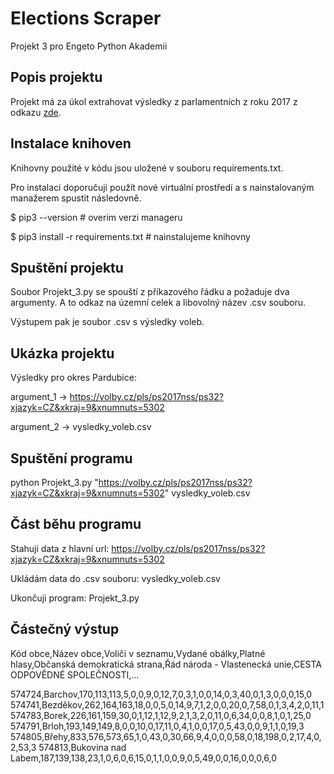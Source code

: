 **<h1>Elections Scraper</h1>**

Projekt 3 pro Engeto Python Akademii


<h2>Popis projektu</h2>

Projekt má za úkol extrahovat výsledky z parlamentních z roku 2017 z odkazu [zde](https://volby.cz/pls/ps2017nss/ps3?xjazyk=CZ).


<h2>Instalace knihoven</h2>

Knihovny použité v kódu jsou uložené v souboru requirements.txt.

Pro instalaci doporučuji použít nové virtuální prostředí a s nainstalovaným manažerem spustit následovně.

$ pip3 --version			# overim verzi manageru

$ pip3 install -r requirements.txt	# nainstalujeme knihovny


<h2>Spuštění projektu</h2>

Soubor Projekt_3.py se spouští z příkazového řádku a požaduje dva argumenty. A to odkaz na územní celek a libovolný název .csv souboru.


Výstupem pak je soubor .csv s výsledky voleb.


<h2>Ukázka projektu</h2>

Výsledky pro okres Pardubice:

argument_1 -> https://volby.cz/pls/ps2017nss/ps32?xjazyk=CZ&xkraj=9&xnumnuts=5302

argument_2 -> vysledky_voleb.csv


<h2>Spuštění programu</h2>

python Projekt_3.py "https://volby.cz/pls/ps2017nss/ps32?xjazyk=CZ&xkraj=9&xnumnuts=5302" vysledky_voleb.csv


<h2>Část běhu programu</h2>

Stahuji data z hlavní url: https://volby.cz/pls/ps2017nss/ps32?xjazyk=CZ&xkraj=9&xnumnuts=5302  

Ukládám data do .csv souboru: vysledky_voleb.csv

Ukončuji program: Projekt_3.py


<h2>Částečný výstup</h2>
Kód obce,Název obce,Voliči v seznamu,Vydané obálky,Platné hlasy,Občanská demokratická strana,Řád národa - Vlastenecká unie,CESTA ODPOVĚDNÉ SPOLEČNOSTI,...

574724,Barchov,170,113,113,5,0,0,9,0,12,7,0,3,1,0,0,14,0,3,40,0,1,3,0,0,0,15,0
574741,Bezděkov,262,164,163,18,0,0,5,0,14,9,7,1,2,0,0,20,0,7,58,0,1,3,4,2,0,11,1
574783,Borek,226,161,159,30,0,1,12,1,12,9,2,1,3,2,0,11,0,6,34,0,0,8,1,0,1,25,0
574791,Brloh,193,149,149,8,0,0,10,0,17,11,0,4,1,0,0,17,0,5,43,0,0,9,1,1,0,19,3
574805,Břehy,833,576,573,65,1,0,43,0,30,66,9,4,0,0,0,58,0,18,198,0,2,17,4,0,2,53,3
574813,Bukovina nad Labem,187,139,138,23,1,0,6,0,6,15,0,1,1,0,0,9,0,5,49,0,0,16,0,0,0,6,0
